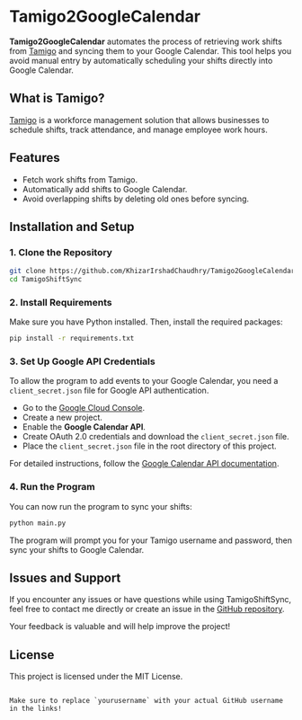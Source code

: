 # Tamigo2GoogleCalendar

**Tamigo2GoogleCalendar** automates the process of retrieving work shifts from [Tamigo](https://www.tamigo.com) and syncing them to your Google Calendar. This tool helps you avoid manual entry by automatically scheduling your shifts directly into Google Calendar.

## What is Tamigo?

[Tamigo](https://www.tamigo.com) is a workforce management solution that allows businesses to schedule shifts, track attendance, and manage employee work hours.

## Features

- Fetch work shifts from Tamigo.
- Automatically add shifts to Google Calendar.
- Avoid overlapping shifts by deleting old ones before syncing.

## Installation and Setup

### 1. Clone the Repository

```bash
git clone https://github.com/KhizarIrshadChaudhry/Tamigo2GoogleCalendar.git
cd TamigoShiftSync
```

### 2. Install Requirements

Make sure you have Python installed. Then, install the required packages:

```bash
pip install -r requirements.txt
```

### 3. Set Up Google API Credentials

To allow the program to add events to your Google Calendar, you need a `client_secret.json` file for Google API authentication.

- Go to the [Google Cloud Console](https://console.cloud.google.com/).
- Create a new project.
- Enable the **Google Calendar API**.
- Create OAuth 2.0 credentials and download the `client_secret.json` file.
- Place the `client_secret.json` file in the root directory of this project.

For detailed instructions, follow the [Google Calendar API documentation](https://developers.google.com/calendar/quickstart/python).

### 4. Run the Program

You can now run the program to sync your shifts:

```bash
python main.py
```

The program will prompt you for your Tamigo username and password, then sync your shifts to Google Calendar.

## Issues and Support

If you encounter any issues or have questions while using TamigoShiftSync, feel free to contact me directly or create an issue in the [GitHub repository](https://github.com/yourusername/TamigoShiftSync/issues).

Your feedback is valuable and will help improve the project!

## License

This project is licensed under the MIT License.
```

Make sure to replace `yourusername` with your actual GitHub username in the links!
